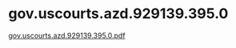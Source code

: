 # gov.uscourts.azd.929139.395.0

[gov.uscourts.azd.929139.395.0.pdf](gov%20uscourts%20azd%20929139%20395%200%20665224d8a8c0442d9bc50cd4e30bbe85/gov.uscourts.azd.929139.395.0.pdf)